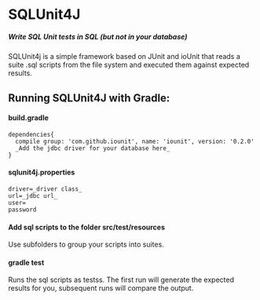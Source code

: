 # SQLUnit4J
##### Write SQL Unit tests in SQL (but not in your database)

SQLUnit4j is a simple framework based on JUnit and ioUnit that reads a suite .sql scripts from the file system and executed them against expected results.  

## Running SQLUnit4J with Gradle:

#### build.gradle
```
dependencies{
  compile group: 'com.github.iounit', name: 'iounit', version: '0.2.0'
  _Add the jdbc driver for your database here_
}
```
#### sqlunit4j.properties
```
driver=_driver class_
url=_jdbc url_
user=
password
```
#### Add sql scripts to the folder src/test/resources 
Use subfolders to group your scripts into suites.

#### gradle test

Runs the sql scripts as testss.  The first run will generate the expected results for you, subsequent runs will compare the output.
